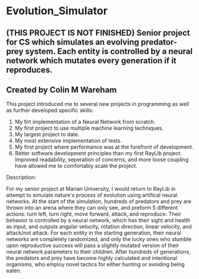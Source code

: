 # Evolution_Simulator
(THIS PROJECT IS NOT FINISHED) Senior project for CS which simulates an evolving predator-prey system. Each entity is controlled by a neural network which mutates every generation if it reproduces.
---------------------------------------------------
Created by Colin M Wareham
---------------------------------------------------
This project introduced me to several new projects in programming as well as further developed specific skills:
1. My firt implementation of a Neural Network from scratch.
2. My first project to use multiple machine learning techniques.
3. My largest project to date.
4. My most extensive implementation of tests.
5. My first project where performance was at the forefront of development.
6. Better software development principles than my first RayLib project. Improved readability, seperation of concerns, and more loose coupling have allowed me to comfortably scale the project.


Description:

For my senior project at Marian University, I would return to RayLib in attempt to simulate nature's process of evolution using artifical neural networks. At the start of the simulation, hundreds of predators and prey are thrown into an arena where they can only see, and preform 5 different actions: turn left, turn right, move forward, attack, and reproduce. Their behavior is controlled by a neural network, which has their sight and health as input, and outputs angular velocity, rotation direction, linear velocity, and attack/not attack. For each entity in the starting generation, their neural networks are completely randomized, and only the lucky ones who stumble upon reproductive success will pass a slightly mutated version of their neural network parameters to their children. After hundreds of generations, the predators and prey have become highly calculated and intentional organisms, who employ novel tactics for either hunting or avoiding being eaten.
